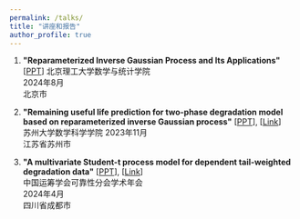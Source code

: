 ```yaml
---
permalink: /talks/
title: "讲座和报告"
author_profile: true
---
```


1. **"Reparameterized Inverse Gaussian Process and Its Applications"**  [<a href="/files/slides/rIG_applications.pdf">PPT</a>]
   北京理工大学数学与统计学院  
   2024年8月  
   北京市

2. **"Remaining useful life prediction for two-phase degradation model based on reparameterized inverse Gaussian process"**  [<a href="/files/slides/tp-rIG.pdf">PPT</a>], [<a href="https://mp.weixin.qq.com/s/G_Lx4emMu30AYfBftOFTXw">Link</a>]  
   苏州大学数学科学学院 
   2023年11月  
   江苏省苏州市

3. **"A multivariate Student-t process model for dependent tail-weighted degradation data"** [<a href="/files/slides/student-t.pdf">PPT</a>], [<a href="https://math.suda.edu.cn/6d/9f/c10710a552351/page.htm">Link</a>]  
   中国运筹学会可靠性分会学术年会  
   2024年4月  
   四川省成都市
   
 


